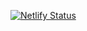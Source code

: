 [![Netlify Status](https://api.netlify.com/api/v1/badges/8f77d47f-e141-4230-9147-6c5cb486f1fe/deploy-status)](https://app.netlify.com/sites/isomarakis/deploys)
